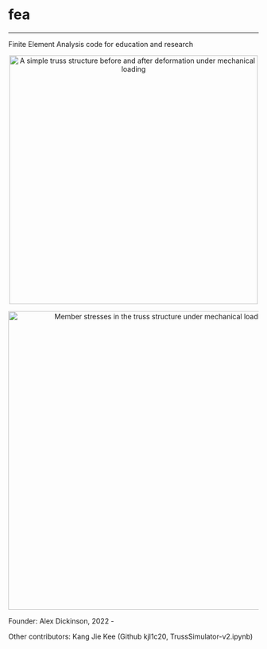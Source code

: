 # fea
---
Finite Element Analysis code for education and research

<p align="center">
  <img src="../main/TrussDeformed.png" alt="A simple truss structure before and after deformation under mechanical loading" width="500"/>
</p>

<p align="center">
  <img src="../main/TrussStress.png" alt="Member stresses in the truss structure under mechanical loading" width="600"/>
</p>

Founder:
Alex Dickinson, 2022 -

Other contributors:
Kang Jie Kee (Github kjl1c20, TrussSimulator-v2.ipynb)

